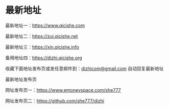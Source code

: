 # 最新地址
最新地址一：https://www.qicishe.com

最新地址二：https://zui.qicishe.net

最新地址三：https://xin.qicishe.info

备用地址四：https://dizhi.qicishe.org

收藏下面地址发布页或发任意邮件到：dizhicom@gmail.com 自动回复最新地址

最新地址发布页

网址发布页一：https://www.emoneyspace.com/she777

网址发布页二：https://github.com/she777/dizhi
